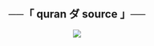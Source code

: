 <h2 align="center">
    ──「 quran ダ source 」──
</h2>

<p align="center">
  <img src="https://kindidev.com/live/photo_quran.jpg">
</p>

